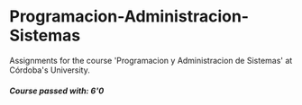 # Programacion-Administracion-Sistemas
Assignments for the course 'Programacion y Administracion de Sistemas' at Córdoba's University.
##### Course passed with: 6'0
